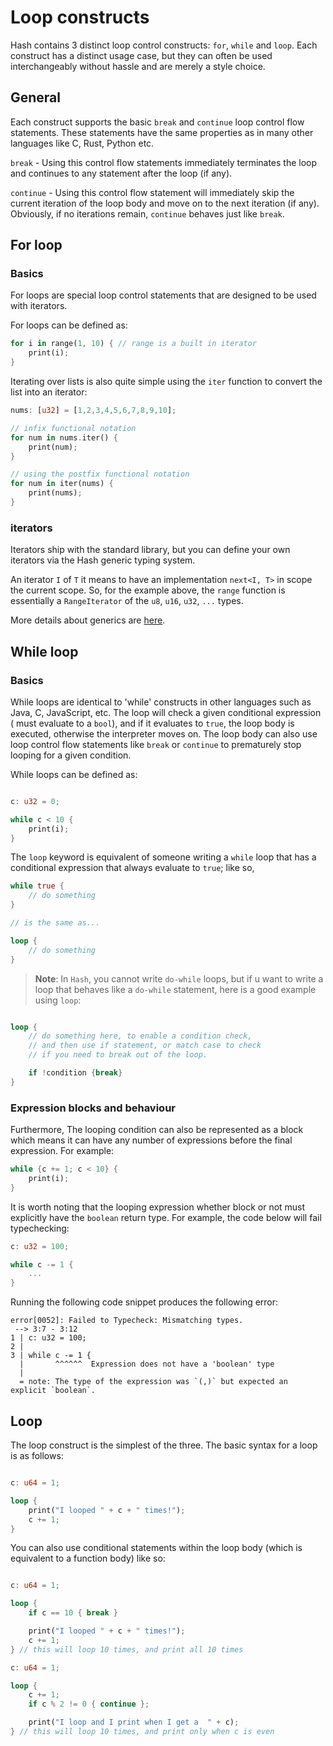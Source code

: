 # Loop constructs

Hash contains 3 distinct loop control constructs: `for`, `while` and `loop`. Each construct has
a distinct usage case, but they can often be used interchangeably without hassle and are merely
a style choice.

## General

Each construct supports the basic `break` and `continue` loop control flow statements. These statements
have the same properties as in many other languages like C, Rust, Python etc.

`break` - Using this control flow statements immediately terminates the loop and continues
to any statement after the loop (if any).

`continue` - Using this control flow statement will immediately skip the current iteration
of the loop body and move on to the next iteration (if any). Obviously, if no iterations
remain, `continue` behaves just like `break`.

## For loop

###  Basics

For loops are special loop control statements that are designed to be used
with iterators. 

For loops can be defined as:

```rust
for i in range(1, 10) { // range is a built in iterator
    print(i);
}
```

Iterating over lists is also quite simple using the `iter` function to 
convert the list into an iterator:

```rust
nums: [u32] = [1,2,3,4,5,6,7,8,9,10]; 

// infix functional notation
for num in nums.iter() {
    print(num);
}

// using the postfix functional notation
for num in iter(nums) {
    print(nums);
}
```

### iterators

Iterators ship with the standard library, but you can define your own iterators via the Hash generic typing system.

An iterator `I` of `T` it means to have an implementation `next<I, T>` in scope the current scope. 
So, for the example above, the `range` function is essentially a `RangeIterator` of the `u8`, `u16`, `u32`, `...` types.

More details about generics are [here](./generics-polymorphism.md).


## While loop

###  Basics

While loops are identical to 'while' constructs in other languages such as Java, C, JavaScript, etc.
The loop will check a given conditional expression ( must evaluate to a `bool`), and if it evaluates
to `true`, the loop body is executed, otherwise the interpreter moves on. The loop body can also
use loop control flow statements like `break` or `continue` to prematurely stop looping for a
given condition.

While loops can be defined as:

```rust

c: u32 = 0;

while c < 10 {
    print(i);
}
```

The `loop` keyword is equivalent of someone writing a `while` loop that has
a conditional expression that always evaluate to `true`; like so,

```rust
while true {
    // do something
}

// is the same as...

loop {
    // do something
}
```


> **Note**: In `Hash`, you cannot write `do-while` loops, but if u want to write a loop that behaves
> like a `do-while` statement, here is a good example using `loop`:


```rust

loop {
    // do something here, to enable a condition check,
    // and then use if statement, or match case to check
    // if you need to break out of the loop.

    if !condition {break}
}    
```

### Expression blocks and behaviour

Furthermore, The looping condition can also be represented as a block which means it can have any number of expressions
before the final expression. For example:

```rust
while {c += 1; c < 10} {
    print(i);
}
```

It is worth noting that the looping expression whether block or not must explicitly have the 
`boolean` return type. For example, the code below will fail typechecking:

```rust
c: u32 = 100;

while c -= 1 {
    ...
}
```
Running the following code snippet produces the following error:
```
error[0052]: Failed to Typecheck: Mismatching types.
 --> 3:7 - 3:12
1 | c: u32 = 100;
2 |
3 | while c -= 1 {
  |       ^^^^^^  Expression does not have a 'boolean' type 
  |
  = note: The type of the expression was `(,)` but expected an explicit `boolean`.
```


## Loop

The loop construct is the simplest of the three. The basic syntax for a loop is as follows:

```rust

c: u64 = 1;

loop {
    print("I looped " + c + " times!");
    c += 1;
}
```

You can also use conditional statements within the loop body (which is equivalent to a function body) like so:

```rust

c: u64 = 1;

loop {
    if c == 10 { break }

    print("I looped " + c + " times!");
    c += 1;
} // this will loop 10 times, and print all 10 times
```

```rust
c: u64 = 1;

loop {
    c += 1;
    if c % 2 != 0 { continue };

    print("I loop and I print when I get a  " + c);
} // this will loop 10 times, and print only when c is even
```
